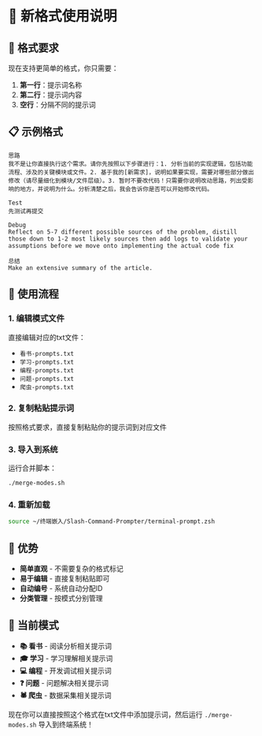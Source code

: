 # 📝 新格式使用说明

## 🎯 格式要求

现在支持更简单的格式，你只需要：

1. **第一行**：提示词名称
2. **第二行**：提示词内容  
3. **空行**：分隔不同的提示词

## 📋 示例格式

```
思路
我不是让你直接执行这个需求。请你先按照以下步骤进行：1. 分析当前的实现逻辑，包括功能流程、涉及的关键模块或文件。2. 基于我的[新需求]，说明如果要实现，需要对哪些部分做出修改（请尽量细化到模块/文件层级）。3. 暂时不要改代码！只需要你说明改动思路，列出受影响的地方，并说明为什么。分析清楚之后，我会告诉你是否可以开始修改代码。

Test
先测试再提交

Debug
Reflect on 5-7 different possible sources of the problem, distill those down to 1-2 most likely sources then add logs to validate your assumptions before we move onto implementing the actual code fix

总结
Make an extensive summary of the article.
```

## 🚀 使用流程

### 1. 编辑模式文件
直接编辑对应的txt文件：
- `看书-prompts.txt`
- `学习-prompts.txt` 
- `编程-prompts.txt`
- `问题-prompts.txt`
- `爬虫-prompts.txt`

### 2. 复制粘贴提示词
按照格式要求，直接复制粘贴你的提示词到对应文件

### 3. 导入到系统
运行合并脚本：
```bash
./merge-modes.sh
```

### 4. 重新加载
```bash
source ~/终端嵌入/Slash-Command-Prompter/terminal-prompt.zsh
```

## 🎉 优势

- **简单直观** - 不需要复杂的格式标记
- **易于编辑** - 直接复制粘贴即可
- **自动编号** - 系统自动分配ID
- **分类管理** - 按模式分别管理

## 📁 当前模式

- **📚 看书** - 阅读分析相关提示词
- **🎓 学习** - 学习理解相关提示词  
- **💻 编程** - 开发调试相关提示词
- **❓ 问题** - 问题解决相关提示词
- **🕷️ 爬虫** - 数据采集相关提示词

现在你可以直接按照这个格式在txt文件中添加提示词，然后运行 `./merge-modes.sh` 导入到终端系统！
